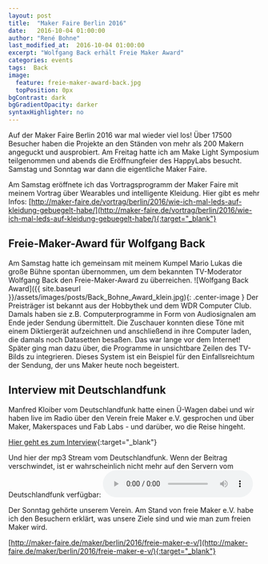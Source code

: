 ```yaml
---
layout: post
title:  "Maker Faire Berlin 2016"
date:   2016-10-04 01:00:00
author: "René Bohne"
last_modified_at:  2016-10-04 01:00:00
excerpt: "Wolfgang Back erhält Freie Maker Award"
categories: events
tags:  Back
image:
  feature: freie-maker-award-back.jpg
  topPosition: 0px
bgContrast: dark
bgGradientOpacity: darker
syntaxHighlighter: no
---
```

Auf der Maker Faire Berlin 2016 war mal wieder viel los! Über 17500 Besucher haben die Projekte an den Ständen von mehr als 200 Makern angeguckt und ausprobiert.
Am Freitag hatte ich am Make Light Symposium teilgenommen und abends die Eröffnungfeier des HappyLabs besucht. Samstag und Sonntag war dann die eigentliche Maker Faire.

Am Samstag eröffnete ich das Vortragsprogramm der Maker Faire mit meinem Vortrag über Wearables und intelligente Kleidung.
Hier gibt es mehr Infos:
[http://maker-faire.de/vortrag/berlin/2016/wie-ich-mal-leds-auf-kleidung-gebuegelt-habe/](http://maker-faire.de/vortrag/berlin/2016/wie-ich-mal-leds-auf-kleidung-gebuegelt-habe/){:target="_blank"}

## Freie-Maker-Award für Wolfgang Back

Am Samstag hatte ich gemeinsam mit meinem Kumpel Mario Lukas die große Bühne spontan übernommen, um dem bekannten TV-Moderator Wolfgang Back den Freie-Maker-Award zu überreichen.
![Wolfgang Back Award]({{ site.baseurl }}/assets/images/posts/Back_Bohne_Award_klein.jpg){: .center-image }
Der Preisträger ist bekannt aus der Hobbythek und dem WDR Computer Club. Damals haben sie z.B. Computerprogramme in Form von Audiosignalen am Ende jeder Sendung übermittelt. Die Zuschauer konnten diese Töne mit einem Diktiergerät aufzeichnen und anschließend in ihre Computer laden, die damals noch Datasetten besaßen. Das war lange vor dem Internet! Später ging man dazu über, die Programme in unsichtbare Zeilen des TV-Bilds zu integrieren. Dieses System ist ein Beispiel für den Einfallsreichtum der Sendung, der uns Maker heute noch begeistert.


## Interview mit Deutschlandfunk

Manfred Kloiber vom Deutschlandfunk hatte einen Ü-Wagen dabei und wir haben live im Radio über den Verein freie Maker e.V. gesprochen und über Maker, Makerspaces und Fab Labs - und darüber, wo die Reise hingeht.

[Hier geht es zum Interview](http://www.deutschlandfunk.de/maker-faire-renaissance-des-guten-alten-radiobastelns.684.de.html?dram:article_id=367430){:target="_blank"}

Und hier der mp3 Stream vom Deutschlandfunk. Wenn der Beitrag verschwindet, ist er wahrscheinlich nicht mehr auf den Servern vom Deutschlandfunk verfügbar:
<audio controls><source src="http://ondemand-mp3.dradio.de/file/dradio/2016/10/01/computer_und_kommunikation_01102016_komplette_sendung_dlf_20161001_1630_78d2d04c.mp3" type="audio/mpeg">Your browser does not support the audio element.</audio>


Der Sonntag gehörte unserem Verein. Am Stand von freie Maker e.V. habe ich den Besuchern erklärt, was unsere Ziele sind und wie man zum freien Maker wird.

[http://maker-faire.de/maker/berlin/2016/freie-maker-e-v/](http://maker-faire.de/maker/berlin/2016/freie-maker-e-v/){:target="_blank"}
